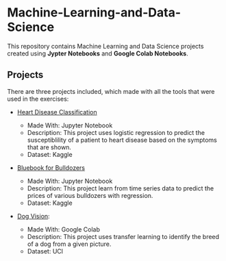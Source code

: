# Machine-Learning-and-Data-Science

This repository contains Machine Learning and Data Science projects created using **Jypter Notebooks** and  **Google Colab Notebooks**.


## Projects

There are three projects included, which made with all the tools that were used in the exercises:

* [Heart Disease Classification]()
    * Made With: Jupyter Notebook
    * Description: This project uses logistic regression to predict the susceptiblility of a patient to heart disease based on the symptoms that are shown.
    * Dataset: Kaggle

* [Bluebook for Bulldozers]()
    * Made With: Jupyter Notebook
    * Description: This project learn from time series data to predict the prices of various bulldozers with regression.
    * Dataset: Kaggle

* [Dog Vision](): 
    * Made With: Google Colab 
    * Description: This project uses transfer learning to identify the breed of a dog from a given picture. 
    * Dataset: UCl
    

